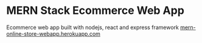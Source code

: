 # MERN Stack Ecommerce Web App
 Ecommerce web app built with nodejs, react and express framework
 <a href="https://mern-online-store-webapp.herokuapp.com/">mern-online-store-webapp.herokuapp.com</a>
